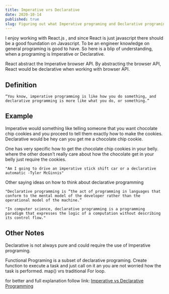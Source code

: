 ```yaml
---
title: Imperative vrs Declarative
date: 2020-10-14
published: true
slug: Figuring out what Imperative programing and Declarative programing
---
```


I enjoy working with React.js , and since React is just javascript there should be a good foundation on Javascript. To be an engineer knowledge on general programing is good to have. So here is a blip of understanding, when a programing is Imperative or Declarative.

React abstract the Imperative browser API. By abstracting the browser API, React would be declarative when working with browser API.

## Definition

    “You know, imperative programming is like how you do something, and declarative programming is more like what you do, or something.”

## Example

Imperative would something like telling someone that you want chocolate chip cookies and you proceed to tell them exactly how to make the cookies.
Declarative would be hey can you get me a chocolate chip cookie.

One has very specific how to get the chocolate chip cookies in your belly. where the other doesn't really care about how the chocolate get in your belly just require the cookies.

    "Am I going to drive an imperative stick shift car or a declarative automatic -Tyler McGinnis"

Other saying ideas on how to think about declarative programming

    "Declarative programming is “the act of programming in languages that conform to the mental model of the developer rather than the operational model of the machine.”

    "In computer science, declarative programming is a programming paradigm that expresses the logic of a computation without describing its control flow."

## Other Notes

Declarative is not always pure and could require the use of Imperative programing.

Functional Programing is a subset of declarative programing. Create function to execute a task and just call on it an you are not worried how the task is performed. map() vrs traditional For loop.

for better and full explanation follow link:
[Imperative vs Declarative Programming](https://ui.dev/imperative-vs-declarative-programming/)
